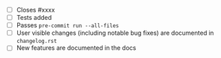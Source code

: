 - [ ] Closes #xxxx
- [ ] Tests added
- [ ] Passes `pre-commit run --all-files`
- [ ] User visible changes (including notable bug fixes) are documented in `changelog.rst`
- [ ] New features are documented in the docs

<!--
By default, the upstream-dev CI is only run when triggered by the github website (`workflow_dispatch`)
or if it was run on schedule. To run it on a commit of a pull request (`pull_request`), include
the `[test-upstream]` tag in the summary line of the commit message.

For changes that are not covered by the CI please use the `[skip-ci]` tag to avoid running the
normal CI.
-->
